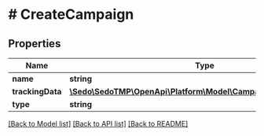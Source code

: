 # # CreateCampaign

## Properties

Name | Type | Description | Notes
------------ | ------------- | ------------- | -------------
**name** | **string** |  |
**trackingData** | [**\Sedo\SedoTMP\OpenApi\Platform\Model\CampaignDataTrackingData**](CampaignDataTrackingData.md) |  |
**type** | **string** |  |

[[Back to Model list]](../../README.md#models) [[Back to API list]](../../README.md#endpoints) [[Back to README]](../../README.md)
